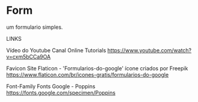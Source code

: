 # Form
 um formulario simples.

LINKS

 Vídeo do Youtube
    Canal Online Tutorials
    https://www.youtube.com/watch?v=cxm5bCCa9OA

 Favicon
    Site Flaticon - 'Formularios-do-google' ícone criados por Freepik
    https://www.flaticon.com/br/icones-gratis/formularios-do-google

 Font-Family
   Fonts Google - Poppins
   https://fonts.google.com/specimen/Poppins
